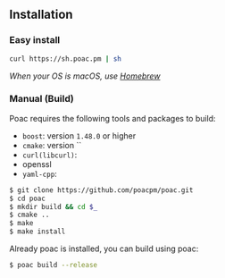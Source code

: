 ## Installation

### Easy install
```bash
curl https://sh.poac.pm | sh
```
*When your OS is macOS, use [Homebrew](https://github.com/Homebrew/brew)*

### Manual (Build)
Poac requires the following tools and packages to build:
* `boost`: version `1.48.0` or higher
* `cmake`: version ``
* `curl(libcurl)`:
* openssl
* `yaml-cpp`:

```bash
$ git clone https://github.com/poacpm/poac.git
$ cd poac
$ mkdir build && cd $_
$ cmake ..
$ make
$ make install
```

Already poac is installed, you can build using poac:
```bash
$ poac build --release
```

